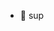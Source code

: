
- 👀 sup


<!---
bart-kool/bart-kool is a ✨ special ✨ repository because its `README.md` (this file) appears on your GitHub profile.
You can click the Preview link to take a look at your changes.
--->
